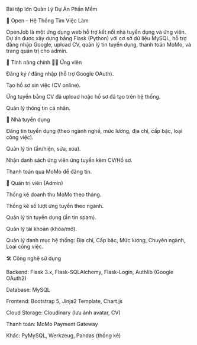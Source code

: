 Bài tập lớn Quản Lý Dự Án Phần Mềm

🏢 Open – Hệ Thống Tìm Việc Làm

OpenJob là một ứng dụng web hỗ trợ kết nối nhà tuyển dụng và ứng viên.
Dự án được xây dựng bằng Flask (Python) với cơ sở dữ liệu MySQL, hỗ trợ đăng nhập Google, upload CV, quản lý tin tuyển dụng, thanh toán MoMo, và trang quản trị cho admin.

🚀 Tính năng chính
👨‍💼 Ứng viên

Đăng ký / đăng nhập (hỗ trợ Google OAuth).

Tạo hồ sơ xin việc (CV online).

Ứng tuyển bằng CV đã upload hoặc hồ sơ đã tạo trên hệ thống.

Quản lý thông tin cá nhân.

🏢 Nhà tuyển dụng

Đăng tin tuyển dụng (theo ngành nghề, mức lương, địa chỉ, cấp bậc, loại công việc).

Quản lý tin (ẩn/hiện, sửa, xóa).

Nhận danh sách ứng viên ứng tuyển kèm CV/Hồ sơ.

Thanh toán qua MoMo để đăng tin.

🔑 Quản trị viên (Admin)

Thống kê doanh thu MoMo theo tháng.

Thống kê số lượt ứng tuyển theo ngành.

Quản lý tin tuyển dụng (ẩn tin spam).

Quản lý tài khoản (khóa/mở).

Quản lý danh mục hệ thống: Địa chỉ, Cấp bậc, Mức lương, Chuyên ngành, Loại công việc.

🛠️ Công nghệ sử dụng

Backend: Flask 3.x, Flask-SQLAlchemy, Flask-Login, Authlib (Google OAuth2)

Database: MySQL 

Frontend: Bootstrap 5, Jinja2 Template, Chart.js

Cloud Storage: Cloudinary (lưu ảnh avatar, CV)

Thanh toán: MoMo Payment Gateway

Khác: PyMySQL, Werkzeug, Pandas (thống kê)
